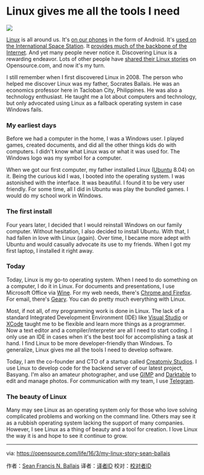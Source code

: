 Linux gives me all the tools I need
==========================================

![](https://opensource.com/sites/default/files/styles/image-full-size/public/images/business/OPENHERE_blue.png?itok=3eqp-7gT)

[Linux][0] is all around us. It's [on our phones][1] in the form of Android. It's [used on the International Space Station][2]. It [provides much of the backbone of the Internet][3]. And yet many people never notice it. Discovering Linux is a rewarding endeavor. Lots of other people have [shared their Linux stories][4] on Opensource.com, and now it's my turn.

I still remember when I first discovered Linux in 2008. The person who helped me discover Linux was my father, Socrates Ballais. He was an economics professor here in Tacloban City, Philippines. He was also a technology enthusiast. He taught me a lot about computers and technology, but only advocated using Linux as a fallback operating system in case Windows fails.

### My earliest days

Before we had a computer in the home, I was a Windows user. I played games, created documents, and did all the other things kids do with computers. I didn't know what Linux was or what it was used for. The Windows logo was my symbol for a computer.

When we got our first computer, my father installed Linux ([Ubuntu][5] 8.04) on it. Being the curious kid I was, I booted into the operating system. I was astonished with the interface. It was beautiful. I found it to be very user friendly. For some time, all I did in Ubuntu was play the bundled games. I would do my school work in Windows.

### The first install

Four years later, I decided that I would reinstall Windows on our family computer. Without hesitation, I also decided to install Ubuntu. With that, I had fallen in love with Linux (again). Over time, I became more adept with Ubuntu and would casually advocate its use to my friends. When I got my first laptop, I installed it right away.

### Today

Today, Linux is my go-to operating system. When I need to do something on a computer, I do it in Linux. For documents and presentations, I use Microsoft Office via [Wine][6]. For my web needs, there's [Chrome and Firefox][7]. For email, there's [Geary][8]. You can do pretty much everything with Linux.

Most, if not all, of my programming work is done in Linux. The lack of a standard Integrated Development Environment (IDE) like [Visual Studio][9] or [XCode][10] taught me to be flexible and learn more things as a programmer. Now a text editor and a compiler/interpreter are all I need to start coding. I only use an IDE in cases when it's the best tool for accomplishing a task at hand. I find Linux to be more developer-friendly than Windows. To generalize, Linux gives me all the tools I need to develop software.

Today, I am the co-founder and CTO of a startup called [Creatomiv Studios][11]. I use Linux to develop code for the backend server of our latest project, Basyang. I'm also an amateur photographer, and use [GIMP][12] and [Darktable][13] to edit and manage photos. For communication with my team, I use [Telegram][14].

### The beauty of Linux

Many may see Linux as an operating system only for those who love solving complicated problems and working on the command line. Others may see it as a rubbish operating system lacking the support of many companies. However, I see Linux as a thing of beauty and a tool for creation. I love Linux the way it is and hope to see it continue to grow.


--------------------------------------------------------------------------------

via: https://opensource.com/life/16/3/my-linux-story-sean-ballais

作者：[Sean Francis N. Ballais][a]
译者：[译者ID](https://github.com/译者ID)
校对：[校对者ID](https://github.com/校对者ID)

[a]: https://opensource.com/users/seanballais
[0]: https://opensource.com/resources/what-is-linux
[1]: http://www.howtogeek.com/189036/android-is-based-on-linux-but-what-does-that-mean/
[2]: http://www.extremetech.com/extreme/155392-international-space-station-switches-from-windows-to-linux-for-improved-reliability
[3]: https://www.youtube.com/watch?v=JzsLkbwi1LA
[4]: https://opensource.com/tags/my-linux-story
[5]: http://ubuntu.com/
[6]: https://www.winehq.org/
[7]: https://www.google.com/chrome/browser/desktop/index.html
[8]: https://wiki.gnome.org/Apps/Geary
[9]: https://www.visualstudio.com/en-us/visual-studio-homepage-vs.aspx
[10]: https://developer.apple.com/xcode/
[11]: https://www.facebook.com/CreatomivStudios/
[12]: https://www.gimp.org/
[13]: http://www.darktable.org/
[14]: https://telegram.org/
